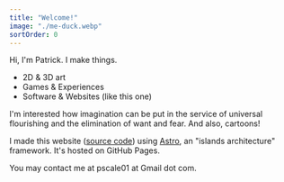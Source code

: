 ```yaml
---
title: "Welcome!"
image: "./me-duck.webp"
sortOrder: 0
---
```


Hi, I'm Patrick. I make things.

- 2D & 3D art
- Games & Experiences
- Software & Websites (like this one)

I'm interested how imagination can be put in the service of universal flourishing and the elimination of want and fear. And also, cartoons!

I made this website ([source code](https://github.com/patreeceeo/patreeceeo.github.io)) using [Astro](https://astro.build), an "islands architecture" framework. It's hosted on GitHub Pages.

You may contact me at pscale01 at Gmail dot com.
